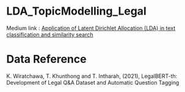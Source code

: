 # LDA_TopicModelling_Legal
Medium link : [Application of Latent Dirichlet Allocation (LDA) in text classification and similarity search](https://medium.com/@pream.jun/application-of-latent-dirichlet-allocation-lda-in-text-classification-and-similarity-search-42efddc2cbd3)
# Data Reference
K. Wiratchawa, T. Khunthong and T. Intharah, (2021), LegalBERT-th: Development of Legal Q&A Dataset and Automatic Question Tagging
